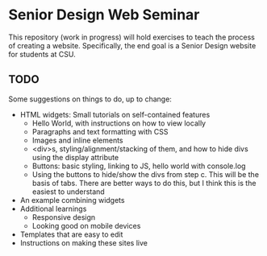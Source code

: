 # Senior Design Web Seminar
This repository (work in progress) will hold exercises to teach the process of creating
a website. Specifically, the end goal is a Senior Design website for students at
CSU.



## TODO
Some suggestions on things to do, up to change:
- HTML widgets: Small tutorials on self-contained features
  - Hello World, with instructions on how to view locally
  - Paragraphs and text formatting with CSS
  - Images and inline elements
  - <div\>s, styling/alignment/stacking of them,
    and how to hide divs using the display attribute
  - Buttons: basic styling, linking to JS, hello world with console.log
  - Using the buttons to hide/show the divs from step c. This will be the basis of tabs.
    There are better ways to do this, but I think this is the easiest to understand
- An example combining widgets
- Additional learnings
  - Responsive design
  - Looking good on mobile devices
- Templates that are easy to edit
- Instructions on making these sites live
